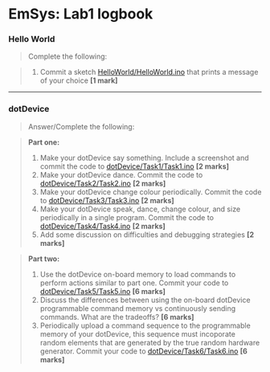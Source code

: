# EmSys: Lab1 logbook 

### Hello World
> Complete the following:

> 1. Commit a sketch [HelloWorld/HelloWorld.ino](HelloWorld/HelloWorld.ino) that prints a message of your choice __[1 mark]__

--------------------------------
### dotDevice 
> Answer/Complete the following:

> __Part one:__
> 1. Make your dotDevice say something. Include a screenshot and commit the code to [dotDevice/Task1/Task1.ino](dotDevice/Task1/Task1.ino) __[2 marks]__
> 2. Make your dotDevice dance. Commit the code to [dotDevice/Task2/Task2.ino](dotDevice/Task2/Task2.ino) __[2 marks]__
> 3. Make your dotDevice change colour periodically. Commit the code to [dotDevice/Task3/Task3.ino](dotDevice/Task3/Task3.ino) __[2 marks]__
> 4. Make your dotDevice speak, dance, change colour, and size periodically in a single program. Commit the code to [dotDevice/Task4/Task4.ino](dotDevice/Task4/Task4.ino) __[2 marks]__
> 5. Add some discussion on difficulties and debugging strategies __[2 marks]__

>__Part two:__
> 1. Use the dotDevice on-board memory to load commands to perform actions similar to part one. Commit your code to [dotDevice/Task5/Task5.ino](dotDevice/Task5/Task5.ino) __[6 marks]__
> 2. Discuss the differences between using the on-board dotDevice programmable command memory vs continuously sending commands. What are the tradeoffs? __[6 marks]__ 
> 3. Periodically upload a command sequence to the programmable memory of your dotDevice, this sequence must incoporate random elements that are generated by the true random hardware generator. Commit your code to [dotDevice/Task6/Task6.ino](dotDevice/Task6/Task6.ino) __[6 marks]__ 
